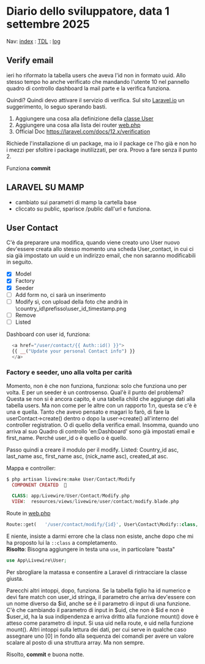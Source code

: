 # Diario dello sviluppatore, data 1 settembre 2025

Nav: [index](../index.md) : [TDL](../TDL.md) : [log](../../storage/logs/laravel.log)

## Verify email

ieri ho riformato la tabella users che aveva l'id non in formato uuid.
Allo stesso tempo ho anche verificato che mandando l'utente 10
nel pannello quadro di controllo dashboard la mail parte e la verifica funziona.

Quindi? Quindi devo attivare il servizio di verifica.
Sul sito [Laravel.io](https://laravel.io/forum/verification-email-not-being-sent-to-user-after-registration) un suggerimento, lo seguo sperando basti.

1. Aggiungere una cosa alla definizione della [classe User](../../app/Models/User.php)
1. Aggiungere una cosa alla lista dei router [web.php](../../routes/web.php)
1. Official Doc <https://laravel.com/docs/12.x/verification>

Richiede l'installazione di un package, ma io il package ce l'ho già e
non ho i mezzi per sfoltire i package inutilizzati, per ora.
Provo a fare senza il punto 2.

Funziona **commit**

## LARAVEL SU MAMP

- cambiato sui parametri di mamp la cartella base
- cliccato su public, sparisce /public dall'url e funziona.

## User Contact

C'è da preparare una modifica, quando viene creato uno User nuovo
dev'essere creata allo stesso momento una scheda User_contact,
in cui ci sia già impostato un uuid e un indirizzo email, che non
saranno modificabili in seguito.

- [x] Model
- [x] Factory
- [x] Seeder
- [ ] Add form no, ci sarà un inserimento
- [ ] Modify sì,
  con upload della foto che andrà in \country_id\prefisso\user_id_timestamp.png
- [ ] Remove
- [ ] Listed

Dashboard con user id, funziona:

```php
  <a href="/user/contact/{{ Auth::id() }}">
  {{ __("Update your personal Contact info") }}
  </a>
```

### Factory e seeder, uno alla volta per carità

Momento, non è che non funziona, funziona: solo che funziona uno per volta.
E per un seeder è un controsenso. Qual'è il punto del problema?
Questa se non si è ancora capito, è una tabella child che aggiunge
dati alla tabella users. Ma non come per le altre con un rapporto 1:n,
questa se c'è è una e quella. Tanto che avevo pensato e magari
lo farò, di fare la userContact->create() dentro o dopo la user->create()
all'interno del controller registration. O di quello della verifica email.
Insomma, quando uno arriva al suo Quadro di controllo 'en:Dashboard'
sono già impostati email e first_name. Perché user_id o è quello o è quello.

Passo quindi a creare il modulo per il modify.
Listed: Country_id asc, last_name asc, first_name asc, (nick_name asc), created_at asc.

Mappa e controller:

```php
$ php artisan livewire:make User/Contact/Modify
  COMPONENT CREATED  🤙

  CLASS: app/Livewire/User/Contact/Modify.php
  VIEW:  resources/views/livewire/user/contact/modify.blade.php
```

Route in [web.php](../../routes/web.php)

```php
Route::get(   '/user/contact/modify/{id}', User\Contact\Modify::class, ['id'])->name('user-contact-modify');
```

E niente, insiste a darmi errore che la class non esiste, anche dopo che mi ha proposto lui la `::class` a completamento.  
**Risolto**: Bisogna aggiungere in testa una `use`, in particolare "basta"  

```php
use App\Livewire\User;
```

Per sbrogliare la matassa e consentire a Laravel di rintracciare la classe giusta.

Parecchi altri intoppi, dopo, funziona.
Se la tabella figlio ha id numerico e devi fare match con user_id
stringa, il parametro che arriva dev'essere con un nome diverso da $id, anche se è il parametro di input di una funzione.
C'è che cambiando il parametro di input in $uid, che non è $id e non è $user_id, ha la sua indipendenza e arriva dritto alla funzione mount() dove è atteso come parametro di input.
Si usa uid nella route, e uid nella funzione mount().
Altri intoppi sulla lettura dei dati, per cui serve in qualche caso
assegnare uno [0] in fondo alla sequenza dei comandi per avere un valore scalare al posto di una struttura array. Ma non sempre.

Risolto, **commit** e buona notte.
